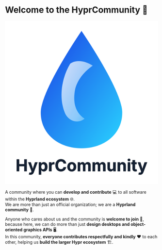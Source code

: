 # Welcome to the **HyprCommunity** 🌟

![HyprCommunity Banner](https://raw.githubusercontent.com/hyprcommunity/.github/main/profile/svg/hyprcommunity.svg)

A community where you can **develop and contribute** 💻 to all software within the **Hyprland ecosystem** 🌐.  
We are more than just an official organization; we are a **Hyprland community** 🤝.

Anyone who cares about us and the community is **welcome to join** 🎉, because here, we can do more than just **design desktops and object-oriented graphics APIs** 🖥️.  
In this community, **everyone contributes respectfully and kindly** ❤️ to each other, helping us **build the larger Hypr ecosystem** 🏗️.
